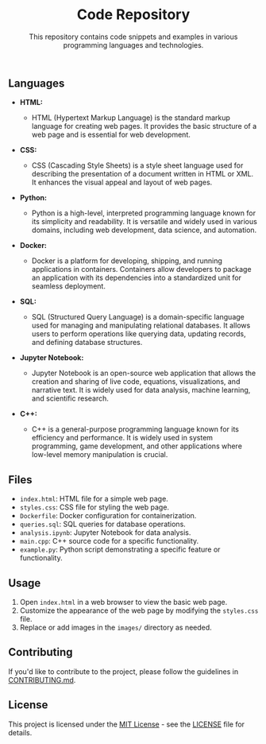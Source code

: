 <!DOCTYPE html>
<html lang="en">

<head>
  <meta charset="UTF-8">
  <meta name="viewport" content="width=device-width, initial-scale=1.0">
  <title>Code Repository</title>
</head>

<body>

  <header>
    <h1>Code Repository</h1>
    <p>This repository contains code snippets and examples in various programming languages and technologies.</p>
  </header>

  <section>
    <h2>Languages</h2>
    <ul>
      <li>
        <strong>HTML:</strong>
        <ul>
          <li>
            <p>HTML (Hypertext Markup Language) is the standard markup language for creating web pages. It provides the
              basic structure of a web page and is essential for web development.</p>
          </li>
        </ul>
      </li>
      <li>
        <strong>CSS:</strong>
        <ul>
          <li>
            <p>CSS (Cascading Style Sheets) is a style sheet language used for describing the presentation of a document
              written in HTML or XML. It enhances the visual appeal and layout of web pages.</p>
          </li>
        </ul>
      </li>
      <li>
        <strong>Python:</strong>
        <ul>
          <li>
            <p>Python is a high-level, interpreted programming language known for its simplicity and readability. It is
              versatile and widely used in various domains, including web development, data science, and automation.</p>
          </li>
        </ul>
      </li>
      <li>
        <strong>Docker:</strong>
        <ul>
          <li>
            <p>Docker is a platform for developing, shipping, and running applications in containers. Containers allow
              developers to package an application with its dependencies into a standardized unit for seamless
              deployment.</p>
          </li>
        </ul>
      </li>
      <li>
        <strong>SQL:</strong>
        <ul>
          <li>
            <p>SQL (Structured Query Language) is a domain-specific language used for managing and manipulating
              relational databases. It allows users to perform operations like querying data, updating records, and
              defining database structures.</p>
          </li>
        </ul>
      </li>
      <li>
        <strong>Jupyter Notebook:</strong>
        <ul>
          <li>
            <p>Jupyter Notebook is an open-source web application that allows the creation and sharing of live code,
              equations, visualizations, and narrative text. It is widely used for data analysis, machine learning, and
              scientific research.</p>
          </li>
        </ul>
      </li>
      <li>
        <strong>C++:</strong>
        <ul>
          <li>
            <p>C++ is a general-purpose programming language known for its efficiency and performance. It is widely used
              in system programming, game development, and other applications where low-level memory manipulation is
              crucial.</p>
          </li>
        </ul>
      </li>
    </ul>
  </section>

  <section>
    <h2>Files</h2>
    <ul>
      <li><code>index.html</code>: HTML file for a simple web page.</li>
      <li><code>styles.css</code>: CSS file for styling the web page.</li>
      <li><code>Dockerfile</code>: Docker configuration for containerization.</li>
      <li><code>queries.sql</code>: SQL queries for database operations.</li>
      <li><code>analysis.ipynb</code>: Jupyter Notebook for data analysis.</li>
      <li><code>main.cpp</code>: C++ source code for a specific functionality.</li>
      <li><code>example.py</code>: Python script demonstrating a specific feature or functionality.</li>
    </ul>
  </section>

  <section>
    <h2>Usage</h2>
    <ol>
      <li>Open <code>index.html</code> in a web browser to view the basic web page.</li>
      <li>Customize the appearance of the web page by modifying the <code>styles.css</code> file.</li>
      <li>Replace or add images in the <code>images/</code> directory as needed.</li>
    </ol>
  </section>

  <section>
    <h2>Contributing</h2>
    <p>If you'd like to contribute to the project, please follow the guidelines in <a
        href="CONTRIBUTING.md">CONTRIBUTING.md</a>.</p>
  </section>

  <section>
    <h2>License</h2>
    <p>This project is licensed under the <a href="LICENSE">MIT License</a> - see the <a href="LICENSE">LICENSE</a> file
      for details.</p>
  </section>

</body>

</html>


